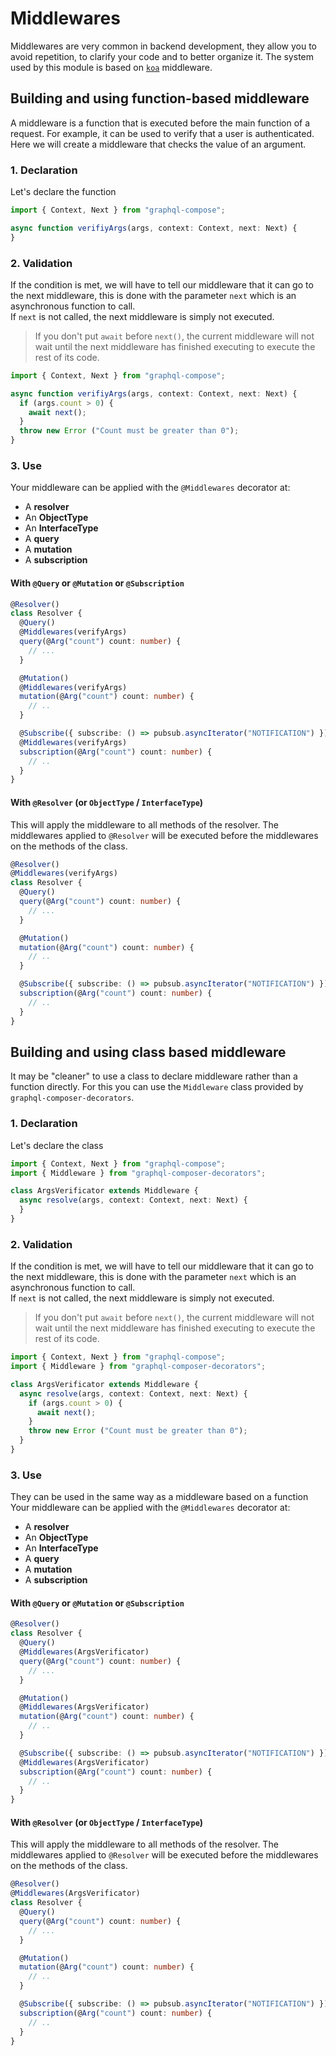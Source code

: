 # Middlewares
Middlewares are very common in backend development, they allow you to avoid repetition, to clarify your code and to better organize it.
The system used by this module is based on [`koa`](https://koajs.com/) middleware.

## Building and using function-based middleware
A middleware is a function that is executed before the main function of a request. For example, it can be used to verify that a user is authenticated.  
Here we will create a middleware that checks the value of an argument.

### 1. Declaration
Let's declare the function
```ts
import { Context, Next } from "graphql-compose";

async function verifiyArgs(args, context: Context, next: Next) {
}
```

### 2. Validation
If the condition is met, we will have to tell our middleware that it can go to the next middleware, this is done with the parameter `next` which is an asynchronous function to call.  
If `next` is not called, the next middleware is simply not executed.
> If you don't put `await` before `next()`, the current middleware will not wait until the next middleware has finished executing to execute the rest of its code.
```ts
import { Context, Next } from "graphql-compose";

async function verifiyArgs(args, context: Context, next: Next) {
  if (args.count > 0) {
    await next();
  }
  throw new Error ("Count must be greater than 0");
}
```

### 3. Use
Your middleware can be applied with the `@Middlewares` decorator at:
- A **resolver**
- An **ObjectType**
- An **InterfaceType**
- A **query**
- A **mutation**
- A **subscription**

#### With `@Query` or `@Mutation` or `@Subscription`
```ts
@Resolver()
class Resolver {
  @Query()
  @Middlewares(verifyArgs)
  query(@Arg("count") count: number) {
    // ...
  }

  @Mutation()
  @Middlewares(verifyArgs)
  mutation(@Arg("count") count: number) {
    // ..
  }

  @Subscribe({ subscribe: () => pubsub.asyncIterator("NOTIFICATION") })
  @Middlewares(verifyArgs)
  subscription(@Arg("count") count: number) {
    // ..
  }
}
```

#### With `@Resolver` (or `ObjectType` / `InterfaceType`)
This will apply the middleware to all methods of the resolver.
The middlewares applied to `@Resolver` will be executed before the middlewares on the methods of the class.
```ts
@Resolver()
@Middlewares(verifyArgs)
class Resolver {
  @Query()
  query(@Arg("count") count: number) {
    // ...
  }

  @Mutation()
  mutation(@Arg("count") count: number) {
    // ..
  }

  @Subscribe({ subscribe: () => pubsub.asyncIterator("NOTIFICATION") })
  subscription(@Arg("count") count: number) {
    // ..
  }
}
```

## Building and using class based middleware
It may be "cleaner" to use a class to declare middleware rather than a function directly. For this you can use the `Middleware` class provided by `graphql-composer-decorators`.

### 1. Declaration
Let's declare the class
```ts
import { Context, Next } from "graphql-compose";
import { Middleware } from "graphql-composer-decorators";

class ArgsVerificator extends Middleware {
  async resolve(args, context: Context, next: Next) {
  }
}
```

### 2. Validation
If the condition is met, we will have to tell our middleware that it can go to the next middleware, this is done with the parameter `next` which is an asynchronous function to call.  
If `next` is not called, the next middleware is simply not executed.
> If you don't put `await` before `next()`, the current middleware will not wait until the next middleware has finished executing to execute the rest of its code.
```ts
import { Context, Next } from "graphql-compose";
import { Middleware } from "graphql-composer-decorators";

class ArgsVerificator extends Middleware {
  async resolve(args, context: Context, next: Next) {
    if (args.count > 0) {
      await next();
    }
    throw new Error ("Count must be greater than 0");
  }
}
```

### 3. Use
They can be used in the same way as a middleware based on a function
Your middleware can be applied with the `@Middlewares` decorator at:
- A **resolver**
- An **ObjectType**
- An **InterfaceType**
- A **query**
- A **mutation**
- A **subscription**

#### With `@Query` or `@Mutation` or `@Subscription`
```ts
@Resolver()
class Resolver {
  @Query()
  @Middlewares(ArgsVerificator)
  query(@Arg("count") count: number) {
    // ...
  }

  @Mutation()
  @Middlewares(ArgsVerificator)
  mutation(@Arg("count") count: number) {
    // ..
  }

  @Subscribe({ subscribe: () => pubsub.asyncIterator("NOTIFICATION") })
  @Middlewares(ArgsVerificator)
  subscription(@Arg("count") count: number) {
    // ..
  }
}
```

#### With `@Resolver` (or `ObjectType` / `InterfaceType`)
This will apply the middleware to all methods of the resolver.
The middlewares applied to `@Resolver` will be executed before the middlewares on the methods of the class.
```ts
@Resolver()
@Middlewares(ArgsVerificator)
class Resolver {
  @Query()
  query(@Arg("count") count: number) {
    // ...
  }

  @Mutation()
  mutation(@Arg("count") count: number) {
    // ..
  }

  @Subscribe({ subscribe: () => pubsub.asyncIterator("NOTIFICATION") })
  subscription(@Arg("count") count: number) {
    // ..
  }
}
```
